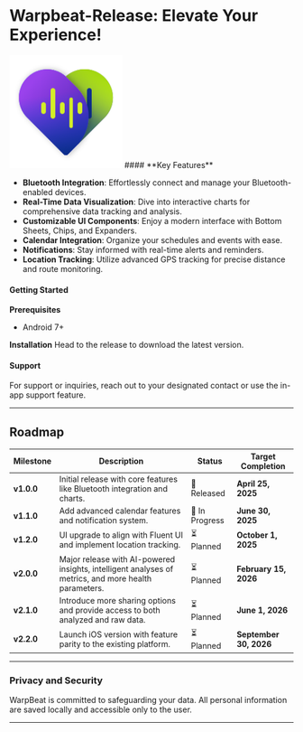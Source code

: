 # Warpbeat-Release: Elevate Your Experience!


<img src="https://github.com/TarshidSmartTextiles/Warpbeat-Release/blob/main/warpbeaticon.svg" alt="Warpbeat Icon" width="200"/>
#### **Key Features**

- **Bluetooth Integration**: Effortlessly connect and manage your Bluetooth-enabled devices.
- **Real-Time Data Visualization**: Dive into interactive charts for comprehensive data tracking and analysis.
- **Customizable UI Components**: Enjoy a modern interface with Bottom Sheets, Chips, and Expanders.
- **Calendar Integration**: Organize your schedules and events with ease.
- **Notifications**: Stay informed with real-time alerts and reminders.
- **Location Tracking**: Utilize advanced GPS tracking for precise distance and route monitoring.

#### **Getting Started**

**Prerequisites**

- Android 7+

**Installation**
Head to the release to download the latest version.




#### **Support**

For support or inquiries, reach out to your designated contact or use the in-app support feature.

---




## Roadmap

| **Milestone** | **Description**                                                | **Status**         | **Target Completion** |
|---------------|----------------------------------------------------------------|--------------------|-----------------------|
| **v1.0.0**    | Initial release with core features like Bluetooth integration and charts. | 🚀 Released       | **April 25, 2025**    |
| **v1.1.0**    | Add advanced calendar features and notification system.        | 🚧 In Progress     | **June 30, 2025**     |
| **v1.2.0**    | UI upgrade to align with Fluent UI and implement location tracking. | ⏳ Planned         | **October 1, 2025**   |
| **v2.0.0**    | Major release with AI-powered insights, intelligent analyses of metrics, and more health parameters. | ⏳ Planned         | **February 15, 2026** |
| **v2.1.0**    | Introduce more sharing options and provide access to both analyzed and raw data. | ⏳ Planned         | **June 1, 2026**      |
| **v2.2.0**    | Launch iOS version with feature parity to the existing platform. | ⏳ Planned         | **September 30, 2026**|


---

### **Privacy and Security**

WarpBeat is committed to safeguarding your data. All personal information are saved locally and accessible only to the user.

---


